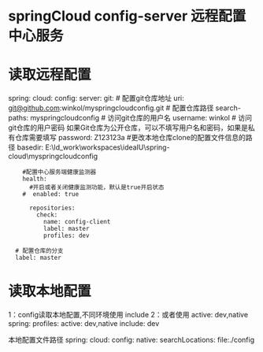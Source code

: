 # springCloud config-server 远程配置中心服务

# 读取远程配置
spring:
  cloud:
    config:
      server:
        git:
          # 配置git仓库地址
          uri: git@github.com:winkol/myspringcloudconfig.git
          # 配置仓库路径
          search-paths: myspringcloudconfig
          # 访问git仓库的用户名
          username: winkol
          # 访问git仓库的用户密码 如果Git仓库为公开仓库，可以不填写用户名和密码，如果是私有仓库需要填写
          password: Z123123a
          #更改本地仓库clone的配置文件信息的路径
          basedir: E:\\ld_work\\workspaces\\ideaIU\\spring-cloud\\myspringcloudconfig

        #配置中心服务端健康监测器
        health:
          #开启或者关闭健康监测功能，默认是true开启状态
        #  enabled: true

          repositories:
            check:
              name: config-client
              label: master
              profiles: dev

      # 配置仓库的分支
      label: master

# 读取本地配置
1：config读取本地配置,不同环境使用 include
2：或者使用 active: dev,native
spring:
  profiles:
    active: dev,native
    include: dev
    
 本地配置文件路径
spring:
  cloud:
    config:
      native:
        searchLocations: file:./config

